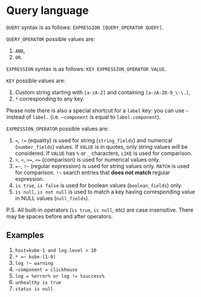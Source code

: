 # Query language

`QUERY` syntax is as follows: `EXPRESSION [QUERY_OPERATOR QUERY]`.

`QUERY_OPERATOR` possible values are:
1. `AND`,
2. `OR`.

`EXPRESSION` syntax is as follows: `KEY EXPRESSION_OPERATOR VALUE`.

`KEY` possible values are:
1. Custom string starting with `[a-zA-Z]` and containing `[a-zA-Z0-9_\-\.]`,
2. `*` corresponding to any key.

Please note there is also a special shortcut for a `label` key: you can use `~` instead of `label.` (i.e. `~component` is equal to `label.component`).

`EXPRESSION_OPERATOR` possible values are:
1. `=`, `!=` (equality) is used for string (`string_fields`) and numerical (`number_fields`) values. If `VALUE` is in quotes, only string values will be considered. If `VALUE` has `%` or `_` characters, `LIKE` is used for comparison.
2. `>`, `<`, `>=`, `<=` (comparison) is used for numerical values only.
3. `=~`, `!~` (regular expression) is used for string values only. `MATCH` is used for comparison. `!~` search entries that **does not match** regular expression.
4. `is true`, `is false` is used for boolean values (`boolean_fields`) only.
5. `is null`, `is not null` is used to match a key having corresponding value in NULL values (`null_fields`).

P.S. All built-in operators (`is true`, `is null`, etc) are case insensitive. There may be spaces before and after operators.

## Examples
1.  `host=kube-1 and log.level > 10`
1.  `* =~ kube-[1-9]`
1.  `log !~ warning`
1.  `~component = clickhouse`
1.  `log = %error% or log != %success%`
1.  `unhealthy is true`
1.  `status is null`
